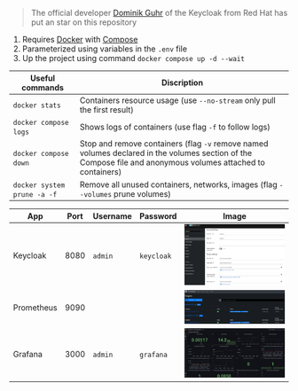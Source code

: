 > The official developer [Dominik Guhr](https://github.com/DGuhr) of the Keycloak from Red Hat has put an star on this repository

1. Requires [Docker](https://docs.docker.com/engine/install/) with [Compose](https://docs.docker.com/compose/install/)
2. Parameterized using variables in the `.env` file
3. Up the project using command `docker compose up -d --wait`

| Useful commands | Discription
|-|-
| `docker stats` | Containers resource usage (use `--no-stream` only pull the first result)
| `docker compose logs` | Shows logs of containers (use flag `-f` to follow logs)
| `docker compose down` | Stop and remove containers (flag `-v` remove named volumes declared in the volumes section of the Compose file and anonymous volumes attached to containers)
| `docker system prune -a -f` | Remove all unused containers, networks, images (flag `--volumes` prune volumes)

| App | Port | Username | Password | Image
|-|-|-|-|-
| Keycloak | 8080 | `admin` | `keycloak` | ![Keycloak Grafana Client in the realm test](./.github/images/keycloak.png)
| Prometheus | 9090 | | | ![Prometheus Targets](./.github/images/prometheus.png)
| Grafana | 3000 | `admin` | `grafana` | ![Grafana Keycloak Dashboard](./.github/images/grafana.png)

